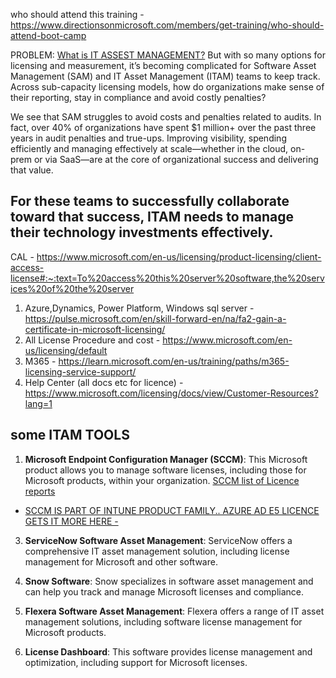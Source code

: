 who should attend this training - https://www.directionsonmicrosoft.com/members/get-training/who-should-attend-boot-camp

PROBLEM: 
[What is IT ASSEST MANAGEMENT?](https://www.ibm.com/blog/it-asset-management/)
But with so many options for licensing and measurement, it’s becoming complicated for Software Asset Management (SAM) and IT Asset Management (ITAM) teams to keep track. Across sub-capacity licensing models, how do organizations make sense of their reporting, stay in compliance and avoid costly penalties?

We see that SAM struggles to avoid costs and penalties related to audits. In fact, over 40% of organizations have spent $1 million+ over the past three years in audit penalties and true-ups.  Improving visibility, spending efficiently and managing effectively at scale—whether in the cloud, on-prem or via SaaS—are at the core of organizational success and delivering that value.

For these teams to successfully collaborate toward that success, ITAM needs to manage their technology investments effectively.
---------------------
CAL - https://www.microsoft.com/en-us/licensing/product-licensing/client-access-license#:~:text=To%20access%20this%20server%20software,the%20services%20of%20the%20server

1. Azure,Dynamics, Power Platform, Windows sql server - https://pulse.microsoft.com/en/skill-forward-en/na/fa2-gain-a-certificate-in-microsoft-licensing/
2. All License Procedure and cost - https://www.microsoft.com/en-us/licensing/default
3. M365 - https://learn.microsoft.com/en-us/training/paths/m365-licensing-service-support/
4. Help Center (all docs etc for licence) - https://www.microsoft.com/licensing/docs/view/Customer-Resources?lang=1

## some ITAM TOOLS 
1. **Microsoft Endpoint Configuration Manager (SCCM)**: This Microsoft product allows you to manage software licenses, including those for Microsoft products, within your organization.
[SCCM list of Licence reports](https://learn.microsoft.com/en-us/mem/configmgr/core/servers/manage/list-of-reports)

- [SCCM IS PART OF INTUNE PRODUCT FAMILY.. AZURE AD E5 LICENCE GETS IT MORE HERE - ](https://learn.microsoft.com/en-us/answers/questions/672050/license-for-microsoft-system-center-configuration)

3. **ServiceNow Software Asset Management**: ServiceNow offers a comprehensive IT asset management solution, including license management for Microsoft and other software.

4. **Snow Software**: Snow specializes in software asset management and can help you track and manage Microsoft licenses and compliance.

5. **Flexera Software Asset Management**: Flexera offers a range of IT asset management solutions, including software license management for Microsoft products.

6. **License Dashboard**: This software provides license management and optimization, including support for Microsoft licenses.
